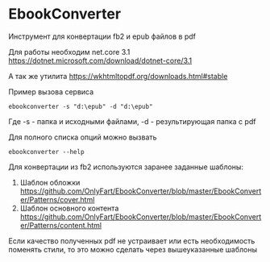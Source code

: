 # EbookConverter
Инструмент для конвертации fb2 и epub файлов в pdf

Для работы необходим net.core 3.1 https://dotnet.microsoft.com/download/dotnet-core/3.1

А так же утилита https://wkhtmltopdf.org/downloads.html#stable

Пример вызова сервиса
```
ebookconverter -s "d:\epub" -d "d:\epub"
```
Где -s - папка и исходными файлами, -d - результирующая папка с pdf

Для полного списка опций можно вызвать 

```
ebookconverter --help
```

Для конвертации из fb2 используются заранее заданные шаблоны:

1. Шаблон обложки https://github.com/OnlyFart/EbookConverter/blob/master/EbookConverter/Patterns/cover.html
2. Шаблон основного контента https://github.com/OnlyFart/EbookConverter/blob/master/EbookConverter/Patterns/content.html

Если качество полученных pdf не устраивает или есть необходимость поменять стили, то это можно сделать через вышеуказанные шаблоны

